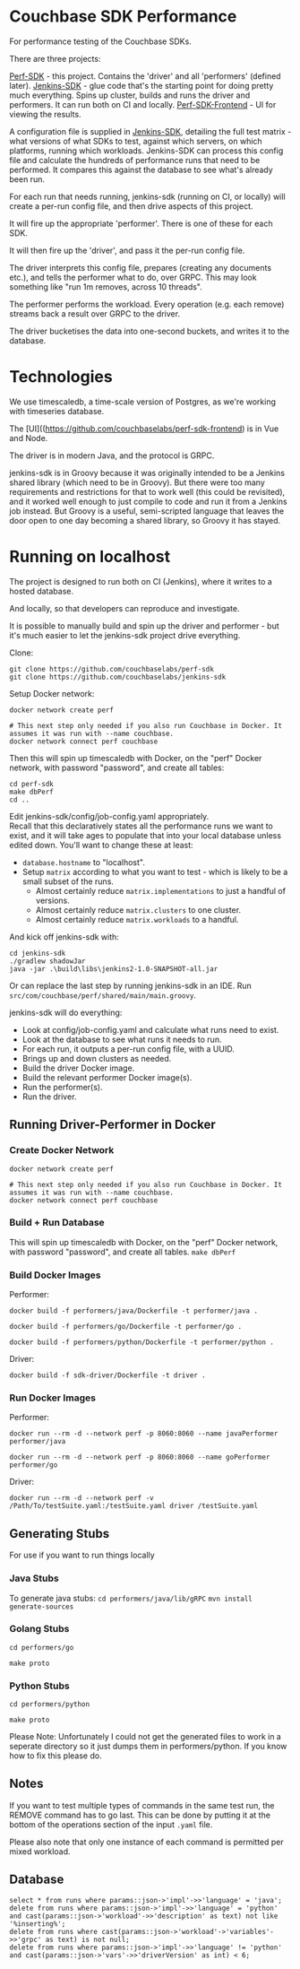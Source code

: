 # Couchbase SDK Performance
For performance testing of the Couchbase SDKs.

There are three projects:

[Perf-SDK](https://github.com/couchbaselabs/perf-sdk) - this project.  Contains the 'driver' and all 'performers' (defined later).
[Jenkins-SDK](https://github.com/couchbaselabs/jenkins-sdk) - glue code that's the starting point for doing pretty much everything. 
Spins up cluster, builds and runs the driver and performers.
It can run both on CI and locally.
[Perf-SDK-Frontend](https://github.com/couchbaselabs/perf-sdk-frontend) - UI for viewing the results.

A configuration file is supplied in [Jenkins-SDK](https://github.com/couchbaselabs/jenkins-sdk), detailing the full test matrix - what versions of what SDKs to test, against which servers, on which platforms, running which workloads.
Jenkins-SDK can process this config file and calculate the hundreds of performance runs that need to be performed.
It compares this against the database to see what's already been run.

For each run that needs running, jenkins-sdk (running on CI, or locally) will create a per-run config file, and then drive aspects of this project.

It will fire up the appropriate 'performer'.  There is one of these for each SDK.

It will then fire up the 'driver', and pass it the per-run config file.

The driver interprets this config file, prepares (creating any documents etc.), and tells the performer what to do, over GRPC.
This may look something like "run 1m removes, across 10 threads".

The performer performs the workload.
Every operation (e.g. each remove) streams back a result over GRPC to the driver.

The driver bucketises the data into one-second buckets, and writes it to the database.

# Technologies
We use timescaledb, a time-scale version of Postgres, as we're working with timeseries database.

The [UI]((https://github.com/couchbaselabs/perf-sdk-frontend) is in Vue and Node.

The driver is in modern Java, and the protocol is GRPC.

jenkins-sdk is in Groovy because it was originally intended to be a Jenkins shared library (which need to be in Groovy).
But there were too many requirements and restrictions for that to work well (this could be revisited), and it worked well enough to just compile to code and run it from a Jenkins job instead.
But Groovy is a useful, semi-scripted language that leaves the door open to one day becoming a shared library, so Groovy it has stayed.

# Running on localhost
The project is designed to run both on CI (Jenkins), where it writes to a hosted database.

And locally, so that developers can reproduce and investigate.

It is possible to manually build and spin up the driver and performer - but it's much easier to let the jenkins-sdk project drive everything.

Clone:
```
git clone https://github.com/couchbaselabs/perf-sdk
git clone https://github.com/couchbaselabs/jenkins-sdk
```

Setup Docker network:

```
docker network create perf

# This next step only needed if you also run Couchbase in Docker. It assumes it was run with --name couchbase.
docker network connect perf couchbase
```

Then this will spin up timescaledb with Docker, on the "perf" Docker network, with password "password", and create all tables:
```
cd perf-sdk
make dbPerf
cd ..
```

Edit jenkins-sdk/config/job-config.yaml appropriately.  
Recall that this declaratively states all the performance runs we want to exist, and it will take ages to populate that into your local database unless edited down.
You'll want to change these at least:
* `database.hostname` to "localhost".
* Setup `matrix` according to what you want to test - which is likely to be a small subset of the runs.
  * Almost certainly reduce `matrix.implementations` to just a handful of versions.
  * Almost certainly reduce `matrix.clusters` to one cluster.
  * Almost certainly reduce `matrix.workloads` to a handful.


And kick off jenkins-sdk with:
```
cd jenkins-sdk
./gradlew shadowJar
java -jar .\build\libs\jenkins2-1.0-SNAPSHOT-all.jar
```

Or can replace the last step by running jenkins-sdk in an IDE.  Run `src/com/couchbase/perf/shared/main/main.groovy`.

jenkins-sdk will do everything:

* Look at config/job-config.yaml and calculate what runs need to exist.
* Look at the database to see what runs it needs to run.
* For each run, it outputs a per-run config file, with a UUID.
* Brings up and down clusters as needed.
* Build the driver Docker image.
* Build the relevant performer Docker image(s).
* Run the performer(s).
* Run the driver.

## Running Driver-Performer in Docker
### Create Docker Network
```
docker network create perf

# This next step only needed if you also run Couchbase in Docker. It assumes it was run with --name couchbase.
docker network connect perf couchbase
```

### Build + Run Database
This will spin up timescaledb with Docker, on the "perf" Docker network, with password "password", and create all tables.
`make dbPerf`

### Build Docker Images
Performer:

`docker build -f performers/java/Dockerfile -t performer/java .`

`docker build -f performers/go/Dockerfile -t performer/go .`

`docker build -f performers/python/Dockerfile -t performer/python .`

Driver:

`docker build -f sdk-driver/Dockerfile -t driver .`

### Run Docker Images
Performer:

`docker run --rm -d --network perf -p 8060:8060 --name javaPerformer performer/java`

`docker run --rm -d --network perf -p 8060:8060 --name goPerformer performer/go`

Driver:

`docker run --rm -d --network perf -v /Path/To/testSuite.yaml:/testSuite.yaml driver /testSuite.yaml`

## Generating Stubs
For use if you want to run things locally
### Java Stubs
To generate java stubs:
`cd performers/java/lib/gRPC`
`mvn install generate-sources`

### Golang Stubs
`cd performers/go`

`make proto`

### Python Stubs
`cd performers/python`

`make proto`

Please Note: Unfortunately I could not get the generated files to work in a seperate directory so it just dumps them in
performers/python. If you know how to fix this please do.

## Notes
If you want to test multiple types of commands in the same test run, the REMOVE command has to go last.
This can be done by putting it at the bottom of the operations section of the input `.yaml` file.

Please also note that only one instance of each command is permitted per mixed workload.


## Database

```
select * from runs where params::json->'impl'->>'language' = 'java';
delete from runs where params::json->'impl'->>'language' = 'python' and cast(params::json->'workload'->>'description' as text) not like '%inserting%';
delete from runs where cast(params::json->'workload'->'variables'->>'grpc' as text) is not null;
delete from runs where params::json->'impl'->>'language' != 'python' and cast(params::json->'vars'->>'driverVersion' as int) < 6;
```